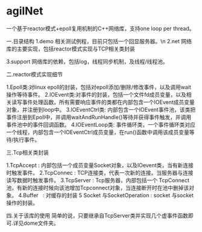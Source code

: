 # agilNet
一个基于reactor模式+epoll复用机制的C++网络库，支持one loop per thread。 



一.目录结构
1.demo 相关测试例程，目前只包括一个回显服务器。\n
2.net 网络库的主要实现，包括reactor模式实现与TCP相关类封装

3.support 网络库的依赖，包括log，线程同步机制，及线程/线程池。 


二.reactor模式实现细节  

1.Epoll类:对linux epoll的封装，包括对epoll添加/删除/修改事件，以及调用wait操作等待事件。
2.IOEvent类:对事件的封装，包括一个文件fd成员变量，以及相关读写事件处理函数。所有需要响应事件的类都在内部包含一个IOEvent成员变量对象，并注册到loop中。
3.IOEventCtrl类: 内部包含一个IOEvent事件池，该类把事件注册到Epoll中，并调用waitAndRunHandle()等待并获得事件触发，并调用事件池中的事件回调函数。
4.IOEventLoop类: 事件循环类，一个事件循环类对应一个线程，内部包含一个IOEventCtrl成员变量，在run()函数中调用该成员变量等待/执行事件。


三.Tcp相关类封装

1.TcpAccept : 内部包括一个成员变量Socket对象，以及IOevent类，当有新连接时触发事件。
2.TcpConnec : TCP连接类，代表一次新的连接。当服务器与连接读写数据时触发事件。
3.TcpServer : Tcp服务器，内部包括一个 TcpConnect池，有新的连接时候向该池增加Tcpconnect对象，当连接断开时在池中删掉该对象。
4.Buffer    : 对缓存的封装
5 Socket 与SocketOperation : socket 与socket操作的封装。


四.关于该库的使用
简单的说，只要继承自TcpServer类并实现几个虚事件函数即可.详见dome文件夹。
